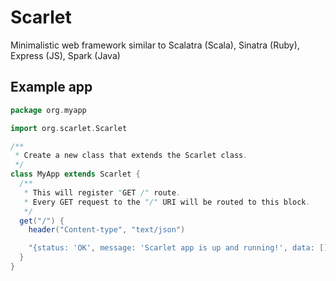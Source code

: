 Scarlet
==
Minimalistic web framework similar to Scalatra (Scala), Sinatra (Ruby), Express (JS), Spark (Java)

Example app
--
```scala 
package org.myapp

import org.scarlet.Scarlet

/**
 * Create a new class that extends the Scarlet class.
 */
class MyApp extends Scarlet {
  /**
   * This will register "GET /" route.
   * Every GET request to the "/" URI will be routed to this block.
   */
  get("/") {
    header("Content-type", "text/json")

    "{status: 'OK', message: 'Scarlet app is up and running!', data: []}"
  }
}
```

